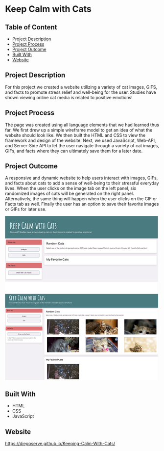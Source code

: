 # Keep Calm with Cats

## Table of Content

- [Project Description](#project-description)
- [Project Process](#project-process)
- [Project Outcome](#project-outcome)
- [Built With](#Built-With)
- [Website](#Website)

## Project Description

For this project we created a website utilizing a variety of cat images, GIFS, and facts to promote stress relief and well-being for the user. Studies have shown viewing online cat media is related to positive emotions!

## Project Process

The page was created using all language elements that we had learned thus far.  We first drew up a simple wireframe model to get an idea of what the website should look like.  We then built the HTML and CSS to view the framework and design of the website.  Next, we used JavaScript, Web-API, and Server-Side API to let the user navigate through a variety of cat images, GIFs, and facts where they can ultimately save them for a later date.

## Project Outcome

A responsive and dynamic website to help users interact with images, GIFs, and facts about cats to add a sense of well-being to their stressful everyday lives.  When the user clicks on the image tab on the left panel, six randomized images of cats will be generated on the right panel.  Alternatively, the same thing will happen when the user clicks on the GIF or Facts tab as well.  Finally the user has an option to save their favorite images or GIFs for later use.


![ScreenShot1](/assets/images/Screen%20Shot%202022-09-15%20at%209.02.12%20PM.png)
![ScreenShot2](/assets/images/Screen%20Shot%202022-09-15%20at%209.03.20%20PM.png)

## Built With

- HTML
- CSS
- JavaScript

## Website

https://diegoserve.github.io/Keeping-Calm-With-Cats/